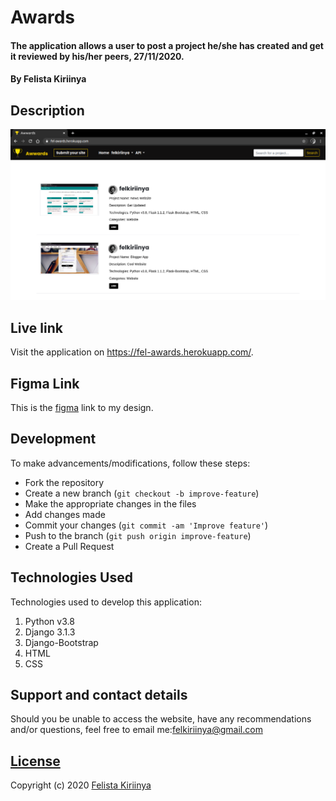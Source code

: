 # Awards
#### The application allows a user to post a project he/she has created and get it reviewed by his/her peers, 27/11/2020.
#### By Felista Kiriinya

## Description

![landing](./static/images/landing.png)


## Live link
Visit the application on https://fel-awards.herokuapp.com/.

## Figma Link
This is the [figma]() link to my design.

## Development
To make advancements/modifications, follow these steps:

- Fork the repository
- Create a new branch (`git checkout -b improve-feature`)
- Make the appropriate changes in the files
- Add changes made
- Commit your changes (`git commit -am 'Improve feature'`)
- Push to the branch (`git push origin improve-feature`)
- Create a Pull Request 

## Technologies Used
Technologies used to develop this application:

1. Python v3.8
2. Django 3.1.3
3. Django-Bootstrap
4. HTML 
5. CSS


## Support and contact details

Should you be unable to access the website, have any recommendations and/or questions, feel free to email me:[felkiriinya@gmail.com](mailto:felkiriinya@gmail.com)

## [License](https://github.com/felkiriinya/Awards/blob/main/LICENSE)

Copyright (c) 2020 [Felista Kiriinya](https://github.com/felkiriinya)
